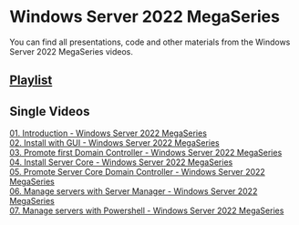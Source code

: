 # Windows Server 2022 MegaSeries
You can find all presentations, code and other materials from the Windows Server 2022 MegaSeries videos.

## [Playlist](https://www.youtube.com/playlist?list=PLBYrLLXZvp0zodVbKXK1U-NfTqTbUE6l-)

## Single Videos
[01. Introduction - Windows Server 2022 MegaSeries](https://youtu.be/L4MCSXDEfX4)</br>
[02. Install with GUI - Windows Server 2022 MegaSeries](https://youtu.be/o0Yawgnbsks)</br>
[03. Promote first Domain Controller - Windows Server 2022 MegaSeries](https://youtu.be/I2XICoUWLqY)</br>
[04. Install Server Core - Windows Server 2022 MegaSeries](https://youtu.be/m1_5y60CB5Q)</br>
[05. Promote Server Core Domain Controller - Windows Server 2022 MegaSeries](https://youtu.be/2p6W0jxENDs)</br>
[06. Manage servers with Server Manager - Windows Server 2022 MegaSeries](https://youtu.be/dfekNuc7foA)</br>
[07. Manage servers with Powershell - Windows Server 2022 MegaSeries](https://youtu.be/6F1Zr3OEm5o)